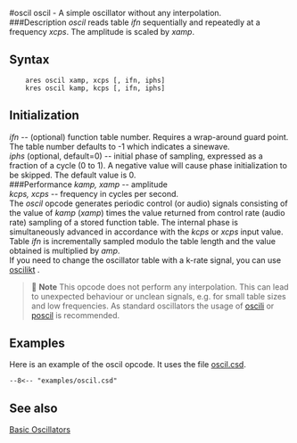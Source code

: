 <!--
id:oscil
category:Signal Generators:Basic Oscillators
-->
#oscil
oscil - A simple oscillator without any interpolation.  
###Description
_oscil_ reads table _ifn_ sequentially and repeatedly at a frequency _xcps_. The amplitude is scaled by _xamp_.  
## Syntax
```csound-orc
    ares oscil xamp, xcps [, ifn, iphs]
    kres oscil kamp, kcps [, ifn, iphs]
```
## Initialization
_ifn_ -- (optional) function table
      number. Requires a wrap-around guard point. The table number
      defaults to -1 which indicates a sinewave.  
_iphs_ (optional, default=0) -- initial phase of sampling, expressed as a fraction of a cycle (0 to 1). A negative value will cause phase initialization to be skipped. The default value is 0.  
###Performance
_kamp, xamp_ -- amplitude  
_kcps, xcps_ -- frequency in cycles per second.  
The _oscil_ opcode generates periodic control (or audio) signals consisting of the value of _kamp_ (_xamp_) times the value returned from control rate (audio rate) sampling of a stored function table. The internal phase is simultaneously advanced in accordance with the _kcps_ or _xcps_ input value.  
Table _ifn_ is incrementally sampled modulo the table length and the value obtained is multiplied by _amp_.  
If you need to change the oscillator table with a k-rate signal, you can use [oscilikt](../oscilikt) .  
> :memo: **Note**
> This opcode does not perform any interpolation. This can lead to unexpected behaviour or unclean signals, e.g. for small table sizes and low frequencies. As standard oscillators the usage of [oscili](../oscili) or [poscil](../poscil) is recommended.  

## Examples
Here is an example of the oscil opcode. It uses the file  [oscil.csd](../../examples/oscil.csd).

``` csound-csd title="Example of the oscil opcode" linenums="1"
--8<-- "examples/oscil.csd"
```

## See also
[Basic Oscillators](../../siggen/basic)  

